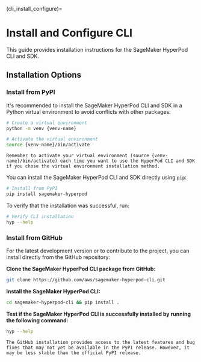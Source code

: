 (cli_install_configure)=

# Install and Configure CLI

This guide provides installation instructions for the SageMaker HyperPod CLI and SDK.

## Installation Options

### Install from PyPI

It's recommended to install the SageMaker HyperPod CLI and SDK in a Python virtual environment to avoid conflicts with other packages:

```bash
# Create a virtual environment
python -m venv {venv-name}

# Activate the virtual environment
source {venv-name}/bin/activate
```

```{note}
Remember to activate your virtual environment (source {venv-name}/bin/activate) each time you want to use the HyperPod CLI and SDK if you chose the virtual environment installation method.
```

You can install the SageMaker HyperPod CLI and SDK directly using `pip`:

```bash
# Install from PyPI
pip install sagemaker-hyperpod
```

To verify that the installation was successful, run:

```bash
# Verify CLI installation
hyp --help
```

### Install from GitHub

For the latest development version or to contribute to the project, you can install directly from the GitHub repository:

**Clone the SageMaker HyperPod CLI package from GitHub:**
```bash
git clone https://github.com/aws/sagemaker-hyperpod-cli.git
```

**Install the SageMaker HyperPod CLI:**
```bash
cd sagemaker-hyperpod-cli && pip install .
```

**Test if the SageMaker HyperPod CLI is successfully installed by running the following command:**
```bash
hyp --help
```

```{note}
The GitHub installation provides access to the latest features and bug fixes that may not yet be available in the PyPI release. However, it may be less stable than the official PyPI release.
```
